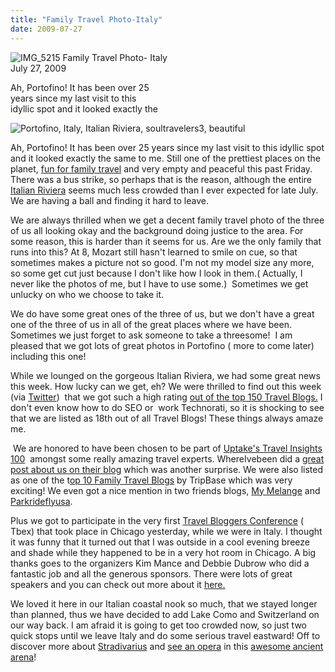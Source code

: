 ```yaml
---
title: "Family Travel Photo-Italy"
date: 2009-07-27
---
```


 ![IMG_5215](https://pub-ac94b3f306b24c0dba4238943c97f2e1.r2.dev/6a00e5502a95078833011571427982970c.jpg) Family Travel Photo- Italy  
July 27, 2009

Ah, Portofino! It has been over 25  
years since my last visit to this  
idyllic spot and it looked exactly the

<!--more-->

![Portofino, Italy, Italian Riviera, soultravelers3, beautiful](https://pub-ac94b3f306b24c0dba4238943c97f2e1.r2.dev/6a00e5502a95078833011572375f99970b.jpg)

Ah, Portofino! It has been over 25 years since my last visit to this idyllic spot and it looked exactly the same to me. Still one of the prettiest places on the planet, [fun for family travel](https://pub-ac94b3f306b24c0dba4238943c97f2e1.r2.dev/2009/07/7-best-reasons-to-travel-cinque-terre-italy.html) and very empty and peaceful this past Friday. There was a bus strike, so perhaps that is the reason, although the entire [Italian Riviera](http://en.wikipedia.org/wiki/Italian_Riviera) seems much less crowded than I ever expected for late July. We are having a ball and finding it hard to leave.

We are always thrilled when we get a decent family travel photo of the three of us all looking okay and the background doing justice to the area. For some reason, this is harder than it seems for us. Are we the only family that runs into this? At 8, Mozart still hasn't learned to smile on cue, so that sometimes makes a picture not so good. I'm not my model size any more, so some get cut just because I don't like how I look in them.( Actually, I never like the photos of me, but I have to use some.)  Sometimes we get unlucky on who we choose to take it.

We do have some great ones of the three of us, but we don't have a great one of the three of us in all of the great places where we have been. Sometimes we just forget to ask someone to take a threesome!  I am pleased that we got lots of great photos in Portofino ( more to come later) including this one!

While we lounged on the gorgeous Italian Riviera, we had some great news this week. How lucky can we get, eh? We were thrilled to find out this week  (via [Twitter](http://twitter.com/soultravelers3))  that we got such a high rating [out of the top 150 Travel Blogs.](http://www.invesp.com/blog-rank/General_Travel) I don't even know how to do SEO or  work Technorati, so it is shocking to see that we are listed as 18th out of all Travel Blogs! These things always amaze me.

 We are honored to have been chosen to be part of [Uptake's Travel Insights 100](http://www.uptake.com/travelinsights100/author/soultravelers3/)  amongst some really amazing travel experts. WhereIvebeen did a [great post about us on their blog](http://blog.whereivebeen.com/2009/07/touting-time-soultravelers3.html) which was another surprise. We were also listed as one of the t[op 10 Family Travel Blogs](http://www.tripbase.com/awards/family/) by TripBase which was very exciting! We even got a nice mention in two friends blogs, [My Melange](http://www.mymelange.net/mymelange/2009/07/robins-roundup.html) and [Parkrideflyusa](http://www.parkrideflyusa.com/blog/2009/04/07/six-travel-bloggers-you-should-follow-on-twitter/).

Plus we got to participate in the very first [Travel Bloggers Conference](http://www.travelblogexchange.com/) ( Tbex) that took place in Chicago yesterday, while we were in Italy. I thought it was funny that it turned out that I was outside in a cool evening breeze and shade while they happened to be in a very hot room in Chicago. A big thanks goes to the organizers Kim Mance and Debbie Dubrow who did a fantastic job and all the generous sponsors. There were lots of great speakers and you can check out more about it [here.  
](http://www.travelblogexchange.com/page/tbex-09-livestream)

We loved it here in our Italian coastal nook so much, that we stayed longer than planned, thus we have decided to add Lake Como and Switzerland on our way back. I am afraid it is going to get too crowded now, so just two quick stops until we leave Italy and do some serious travel eastward! Off to discover more about [Stradivarius](http://en.wikipedia.org/wiki/Stradivarius) and [see an opera](https://pub-ac94b3f306b24c0dba4238943c97f2e1.r2.dev/2008/02/romeo-juliet-in.html) in this [awesome ancient arena](http://www.arena.it/en-US/HOMEen.html)!
